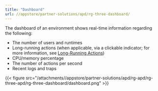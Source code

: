 ```yaml
---
title: "Dashboard"
url: //appstore/partner-solutions/apd/rg-three-dashboard/
---
```


The dashboard of an environment shows real-time information regarding the following:

* The number of users and runtimes
* Long-running actions (when applicable, via a clickable indicator; for more information, see [Long-Running Actions](//appstore/partner-solutions/apd/rg-three-long-running-actions/))
* CPU/memory percentage
* The number of actions per second
* Recent logs and traps

{{< figure src="/attachments//appstore/partner-solutions/apd/rg-apd/rg-three-apd/rg-three-dashboard/dashboard.png" >}}
